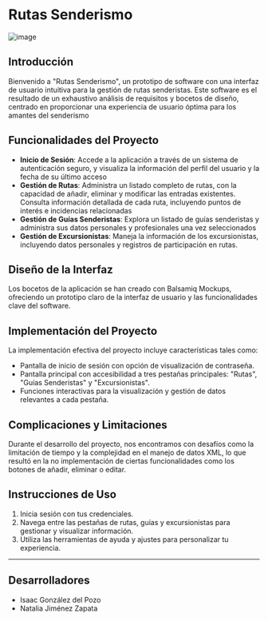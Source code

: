 # Rutas Senderismo
![image](https://github.com/IsaacGonzalez1/LAB-IPO-B1/assets/72462257/e39d9c77-13e6-4e66-92b0-a5c4c5adf399)

## Introducción

Bienvenido a "Rutas Senderismo", un prototipo de software con una interfaz de usuario intuitiva para la gestión de rutas senderistas. Este software es el resultado de un exhaustivo análisis de requisitos y bocetos de diseño, centrado en proporcionar una experiencia de usuario óptima para los amantes del senderismo

## Funcionalidades del Proyecto

- **Inicio de Sesión**: Accede a la aplicación a través de un sistema de autenticación seguro, y visualiza la información del perfil del usuario y la fecha de su último acceso
- **Gestión de Rutas**: Administra un listado completo de rutas, con la capacidad de añadir, eliminar y modificar las entradas existentes. Consulta información detallada de cada ruta, incluyendo puntos de interés e incidencias relacionadas
- **Gestión de Guías Senderistas**: Explora un listado de guías senderistas y administra sus datos personales y profesionales una vez seleccionados
- **Gestión de Excursionistas**: Maneja la información de los excursionistas, incluyendo datos personales y registros de participación en rutas.

## Diseño de la Interfaz

Los bocetos de la aplicación se han creado con Balsamiq Mockups, ofreciendo un prototipo claro de la interfaz de usuario y las funcionalidades clave del software.

## Implementación del Proyecto

La implementación efectiva del proyecto incluye características tales como:

- Pantalla de inicio de sesión con opción de visualización de contraseña.
- Pantalla principal con accesibilidad a tres pestañas principales: "Rutas", "Guías Senderistas" y "Excursionistas".
- Funciones interactivas para la visualización y gestión de datos relevantes a cada pestaña.

## Complicaciones y Limitaciones

Durante el desarrollo del proyecto, nos encontramos con desafíos como la limitación de tiempo y la complejidad en el manejo de datos XML, lo que resultó en la no implementación de ciertas funcionalidades como los botones de añadir, eliminar o editar.

## Instrucciones de Uso

1. Inicia sesión con tus credenciales.
2. Navega entre las pestañas de rutas, guías y excursionistas para gestionar y visualizar información.
3. Utiliza las herramientas de ayuda y ajustes para personalizar tu experiencia.

--- 
## Desarrolladores
- Isaac González del Pozo
- Natalia Jiménez Zapata


